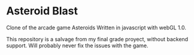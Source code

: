 # Asteroid Blast
Clone of the arcade game Asteroids
Written in javascript with webGL 1.0.

This repository is a salvage from my final grade proyect, without backend support.
Will probably never fix the issues with the game.

